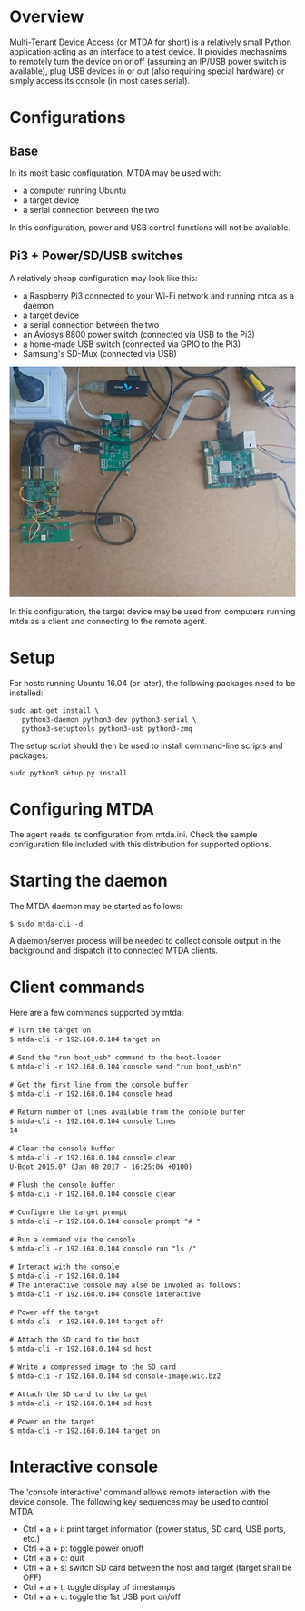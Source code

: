 
# Overview

Multi-Tenant Device Access (or MTDA for short) is a relatively small Python application
acting as an interface to a test device. It provides mechasnims to remotely turn the
device on or off (assuming an IP/USB power switch is available), plug USB devices in
or out (also requiring special hardware) or simply access its console (in most cases
serial).

# Configurations

## Base

In its most basic configuration, MTDA may be used with:

   * a computer running Ubuntu
   * a target device
   * a serial connection between the two

In this configuration, power and USB control functions will not be available.

## Pi3 + Power/SD/USB switches

A relatively cheap configuration may look like this:

   * a Raspberry Pi3 connected to your Wi-Fi network and running mtda as a daemon
   * a target device
   * a serial connection between the two
   * an Aviosys 8800 power switch (connected via USB to the Pi3)
   * a home-made USB switch (connected via GPIO to the Pi3)
   * Samsung's SD-Mux (connected via USB)

![Pi3 setup](Documentation/Pi3+Aviosys8800+SDMux+USB+MX6Q.jpg)

In this configuration, the target device may be used from computers running mtda as
a client and connecting to the remote agent.

# Setup

For hosts running Ubuntu 16.04 (or later), the following packages need to be installed:

```
sudo apt-get install \
   python3-daemon python3-dev python3-serial \
   python3-setuptools python3-usb python3-zmq
```

The setup script should then be used to install command-line scripts and packages:

```
sudo python3 setup.py install
```

# Configuring MTDA

The agent reads its configuration from mtda.ini.
Check the sample configuration file included with this distribution for supported options.

# Starting the daemon

The MTDA daemon may be started as follows:

```
$ sudo mtda-cli -d
```

A daemon/server process will be needed to collect console output in the background and
dispatch it to connected MTDA clients.

# Client commands

Here are a few commands supported by mtda:

```
# Turn the target on
$ mtda-cli -r 192.168.0.104 target on

# Send the "run boot_usb" command to the boot-loader
$ mtda-cli -r 192.168.0.104 console send "run boot_usb\n"

# Get the first line from the console buffer
$ mtda-cli -r 192.168.0.104 console head

# Return number of lines available from the console buffer
$ mtda-cli -r 192.168.0.104 console lines
14

# Clear the console buffer
$ mtda-cli -r 192.168.0.104 console clear
U-Boot 2015.07 (Jan 08 2017 - 16:25:06 +0100)

# Flush the console buffer
$ mtda-cli -r 192.168.0.104 console clear

# Configure the target prompt
$ mtda-cli -r 192.168.0.104 console prompt "# "

# Run a command via the console
$ mtda-cli -r 192.168.0.104 console run "ls /"

# Interact with the console
$ mtda-cli -r 192.168.0.104
# The interactive console may alse be invoked as follows:
$ mtda-cli -r 192.168.0.104 console interactive

# Power off the target
$ mtda-cli -r 192.168.0.104 target off

# Attach the SD card to the host
$ mtda-cli -r 192.168.0.104 sd host

# Write a compressed image to the SD card
$ mtda-cli -r 192.168.0.104 sd console-image.wic.bz2

# Attach the SD card to the target
$ mtda-cli -r 192.168.0.104 sd host

# Power on the target
$ mtda-cli -r 192.168.0.104 target on
```

# Interactive console

The 'console interactive' command allows remote interaction with the device console.
The following key sequences may be used to control MTDA:

   * Ctrl + a + i: print target information (power status, SD card, USB ports, etc.)
   * Ctrl + a + p: toggle power on/off
   * Ctrl + a + q: quit
   * Ctrl + a + s: switch SD card between the host and target (target shall be OFF)
   * Ctrl + a + t: toggle display of timestamps
   * Ctrl + a + u: toggle the 1st USB port on/off

